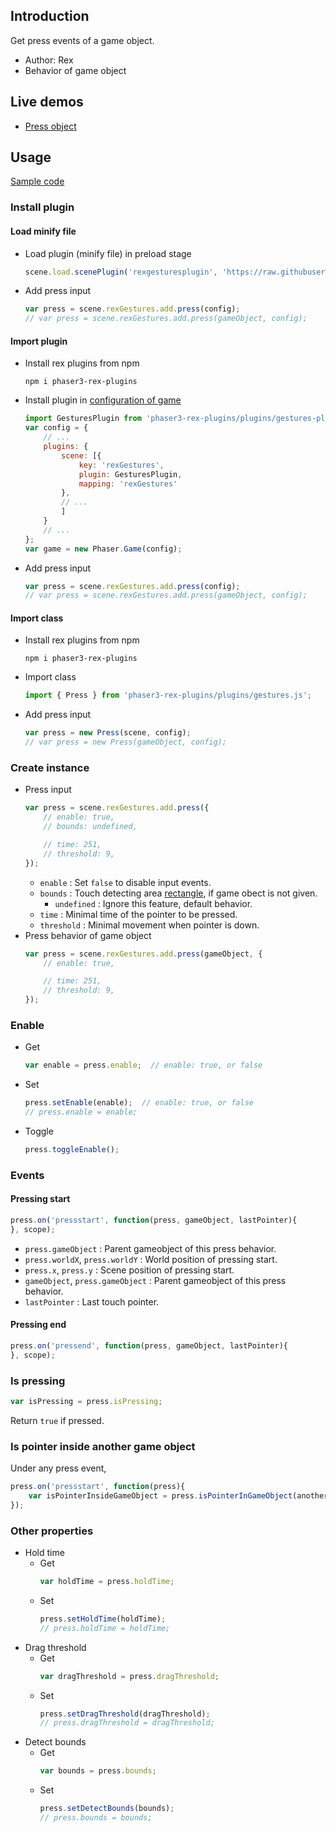 ## Introduction

Get press events of a game object.

- Author: Rex
- Behavior of game object

## Live demos

- [Press object](https://codepen.io/rexrainbow/pen/pmrPzW)

## Usage

[Sample code](https://github.com/rexrainbow/phaser3-rex-notes/tree/master/examples/gesture-press)

### Install plugin

#### Load minify file

- Load plugin (minify file) in preload stage
    ```javascript
    scene.load.scenePlugin('rexgesturesplugin', 'https://raw.githubusercontent.com/rexrainbow/phaser3-rex-notes/master/dist/rexgesturesplugin.min.js', 'rexGestures', 'rexGestures');
    ```
- Add press input
    ```javascript
    var press = scene.rexGestures.add.press(config);
    // var press = scene.rexGestures.add.press(gameObject, config);
    ```

#### Import plugin

- Install rex plugins from npm
    ```
    npm i phaser3-rex-plugins
    ```
- Install plugin in [configuration of game](game.md#configuration)
    ```javascript
    import GesturesPlugin from 'phaser3-rex-plugins/plugins/gestures-plugin.js';
    var config = {
        // ...
        plugins: {
            scene: [{
                key: 'rexGestures',
                plugin: GesturesPlugin,
                mapping: 'rexGestures'
            },
            // ...
            ]
        }
        // ...
    };
    var game = new Phaser.Game(config);
    ```
- Add press input
    ```javascript
    var press = scene.rexGestures.add.press(config);
    // var press = scene.rexGestures.add.press(gameObject, config);
    ```

#### Import class

- Install rex plugins from npm
    ```
    npm i phaser3-rex-plugins
    ```
- Import class
    ```javascript
    import { Press } from 'phaser3-rex-plugins/plugins/gestures.js';
    ```
- Add press input
    ```javascript
    var press = new Press(scene, config);
    // var press = new Press(gameObject, config);
    ```

### Create instance

- Press input
    ```javascript
    var press = scene.rexGestures.add.press({
        // enable: true,
        // bounds: undefined,
    
        // time: 251,
        // threshold: 9,
    });
    ```
    - `enable` : Set `false` to disable input events.
    - `bounds` : Touch detecting area [rectangle](geom-rectangle.md), if game obect is not given.
        - `undefined` : Ignore this feature, default behavior.
    - `time` : Minimal time of the pointer to be pressed.
    - `threshold` : Minimal movement when pointer is down.
- Press behavior of game object
    ```javascript
    var press = scene.rexGestures.add.press(gameObject, {
        // enable: true,
    
        // time: 251,
        // threshold: 9,
    });
    ```

### Enable

- Get
    ```javascript
    var enable = press.enable;  // enable: true, or false
    ```
- Set
    ```javascript
    press.setEnable(enable);  // enable: true, or false
    // press.enable = enable;
    ```
- Toggle
    ```javascript
    press.toggleEnable();
    ```

### Events

#### Pressing start

```javascript
press.on('pressstart', function(press, gameObject, lastPointer){
}, scope);
```

- `press.gameObject` : Parent gameobject of this press behavior.
- `press.worldX`, `press.worldY` : World position of pressing start.
- `press.x`, `press.y` : Scene position of pressing start.
- `gameObject`, `press.gameObject` : Parent gameobject of this press behavior.
- `lastPointer` : Last touch pointer.

#### Pressing end

```javascript
press.on('pressend', function(press, gameObject, lastPointer){
}, scope);
```

### Is pressing

```javascript
var isPressing = press.isPressing;
```

Return `true` if pressed.

### Is pointer inside another game object

Under any press event,

```javascript
press.on('pressstart', function(press){
    var isPointerInsideGameObject = press.isPointerInGameObject(anotherGameObject);
});
```

### Other properties

- Hold time
    - Get
        ```javascript
        var holdTime = press.holdTime;
        ```
    - Set
        ```javascript
        press.setHoldTime(holdTime);
        // press.holdTime = holdTime;
        ```
- Drag threshold
    - Get
        ```javascript
        var dragThreshold = press.dragThreshold;
        ```
    - Set
        ```javascript
        press.setDragThreshold(dragThreshold);
        // press.dragThreshold = dragThreshold;
        ```
- Detect bounds
    - Get
        ```javascript
        var bounds = press.bounds;
        ```
    - Set
        ```javascript
        press.setDetectBounds(bounds);
        // press.bounds = bounds;
        ```